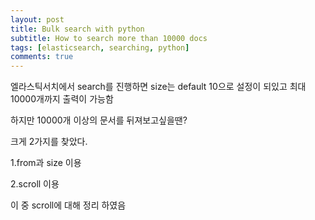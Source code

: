 ```yaml
---
layout: post
title: Bulk search with python
subtitle: How to search more than 10000 docs
tags: [elasticsearch, searching, python]
comments: true
---
```

엘라스틱서치에서 search를 진행하면 size는 default 10으로 설정이 되있고 최대 10000개까지 출력이 가능함

하지만 10000개 이상의 문서를 뒤져보고싶을땐?

크게 2가지를 찾았다.

1.from과 size 이용

2.scroll 이용

이 중 scroll에 대해 정리 하였음 
